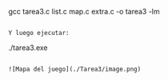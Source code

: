 gcc tarea3.c list.c map.c extra.c -o tarea3 -lm

````

Y luego ejecutar:
````
./tarea3.exe
````

![Mapa del juego](./Tarea3/image.png)

